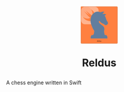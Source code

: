 <h1 align="center">
  <br>
  <a href="https://reldus.intron014.com">
    <img src="https://raw.githubusercontent.com/Intron014/Reldus/ReImp/Img/Reldus.png" 
      style="width: 20%; height: 20%;">
  </a>

 Reldus

</h1>

A chess engine written in Swift